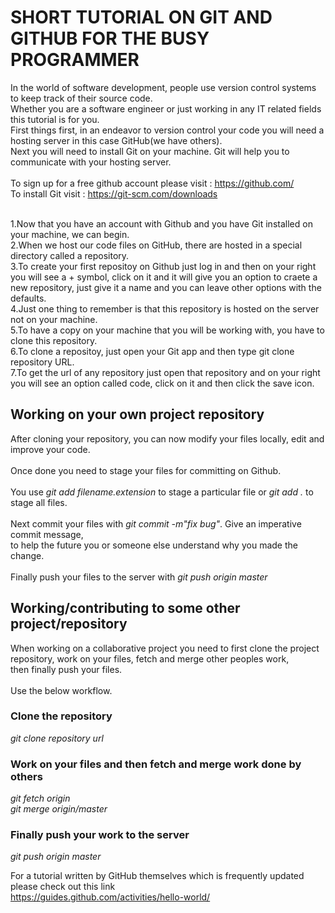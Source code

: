 # SHORT TUTORIAL ON GIT AND GITHUB FOR THE BUSY PROGRAMMER
In the world of software development, people use version control systems to keep track of their source code.<br>
Whether you are a software engineer or just working in any IT related fields this tutorial is for you.<br>
First things first, in an endeavor to version control your code you will need a hosting server in this case GitHub(we have others).<br>
Next you will need to install Git on your machine. Git will help you to communicate with your hosting server.<br>
<br>
To sign up for a free github account please visit : https://github.com/ <br>
To install Git visit : https://git-scm.com/downloads <br><br>

1.Now that you have an account with Github and you have Git installed on your machine, we can begin.<br>
2.When we host our code files on GitHub, there are hosted in a special directory called a repository.<br>
3.To create your first repositoy on Github just log in and then on your right you will see a + symbol,
 click on it and it will give you an option to craete a new repository, just give it a name and you can leave other options with the defaults.<br>
 4.Just one thing to remember is that this repository is hosted on the server not on your machine.<br>
 5.To have a copy on your machine that you will be working with, you have to clone this repository.<br>
 6.To clone a repositoy, just open your Git app and then type git clone repository URL.<br>
 7.To get the url of any repository just open that repository and on your right you will see an option called code,
 click on it and then click the save icon.
 ## Working on your own project repository
 After cloning your repository, you can now modify your files locally, edit and improve your code.<br><br>
 Once done you need to stage your files for committing on Github.<br><br>
 You use *git add filename.extension* to stage a particular file or *git add .* to stage all files.<br><br>
 Next commit your files with *git commit -m"fix bug"*. Give an imperative commit message,<br>
 to help the future you or someone else understand why you made the change.<br><br>
 Finally push your files to the server with *git push origin master* <br>
 ## Working/contributing to some other project/repository
 When working on a collaborative project you need to first clone the project repository, work on your files, fetch and merge other peoples work, <br> then finally push your files.<br><br>
 Use the below workflow.<br>
 ### Clone the repository
 *git clone repository url* <br>
 ### Work on your files and then fetch and merge work done by others
 *git fetch origin*<br>
 *git merge origin/master*<br>
 ### Finally push your work to the server
 *git push origin master*<br>

For a tutorial written by GitHub themselves which is frequently updated please check out this link <br>
https://guides.github.com/activities/hello-world/






